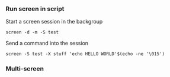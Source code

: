 ### Run screen in script
Start a screen session in the backgroup
```
screen -d -m -S test
```
Send a command into the session
```
screen -S test -X stuff 'echo HELLO WORLD'$(echo -ne '\015')
```
### Multi-screen
